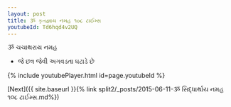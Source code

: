 ```yaml
---
layout: post
title: ૐ કૃતજ્ઞાય નમહ ૧૦૮ ટાઈમ્સ
youtubeId: Td6hqd4v2UQ
---
```

 
 
 ૐ ચચાથરાય નમહ  
 
 -  જે છત્ર જેવી અગવડતા ઘટાડે છે 
 
  
 
  
 
 
 
 
 
 


{% include youtubePlayer.html id=page.youtubeId %}
 
[Next]({{ site.baseurl }}{% link  split2/_posts/2015-06-11-ૐ સિદ્ધાર્થાય નમહ ૧૦૮ ટાઈમ્સ.md%})
 
